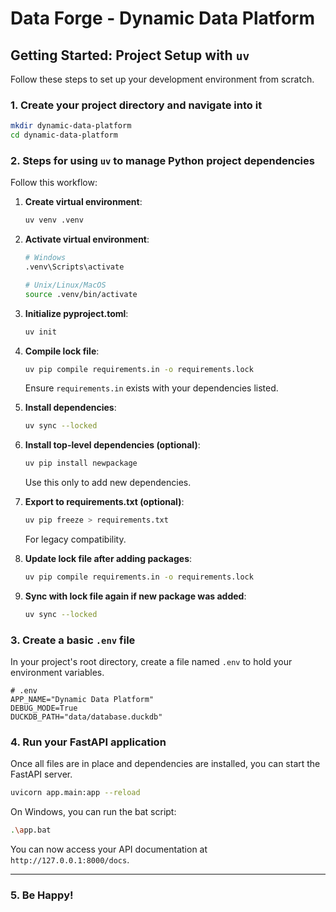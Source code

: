 # Data Forge - Dynamic Data Platform


## Getting Started: Project Setup with `uv`

Follow these steps to set up your development environment from scratch.

### 1. Create your project directory and navigate into it

```bash
mkdir dynamic-data-platform
cd dynamic-data-platform
```

### 2. Steps for using `uv` to manage Python project dependencies

Follow this workflow:

1. **Create virtual environment**:  
   ```bash
   uv venv .venv
   ```

2. **Activate virtual environment**:  
   ```bash
   # Windows
   .venv\Scripts\activate
   
   # Unix/Linux/MacOS
   source .venv/bin/activate
   ```

3. **Initialize pyproject.toml**:  
   ```bash
   uv init
   ```

4. **Compile lock file**:  
   ```bash
   uv pip compile requirements.in -o requirements.lock
   ```
   Ensure `requirements.in` exists with your dependencies listed.

5. **Install dependencies**:  
   ```bash
   uv sync --locked
   ```

6. **Install top-level dependencies (optional)**:  
   ```bash
   uv pip install newpackage
   ```
   Use this only to add new dependencies.

7. **Export to requirements.txt (optional)**:  
   ```bash
   uv pip freeze > requirements.txt
   ```
   For legacy compatibility.

8. **Update lock file after adding packages**:  
   ```bash
   uv pip compile requirements.in -o requirements.lock
   ```

9. **Sync with lock file again if new package was added**:  
   ```bash
   uv sync --locked
   ```


### 3. Create a basic `.env` file

In your project's root directory, create a file named `.env` to hold your environment variables.

```env
# .env
APP_NAME="Dynamic Data Platform"
DEBUG_MODE=True
DUCKDB_PATH="data/database.duckdb"
```

### 4. Run your FastAPI application

Once all files are in place and dependencies are installed, you can start the FastAPI server.

```bash
uvicorn app.main:app --reload
```

On Windows, you can run the bat script:

```bash
.\app.bat
```

You can now access your API documentation at `http://127.0.0.1:8000/docs`.

---

### 5. Be Happy!
